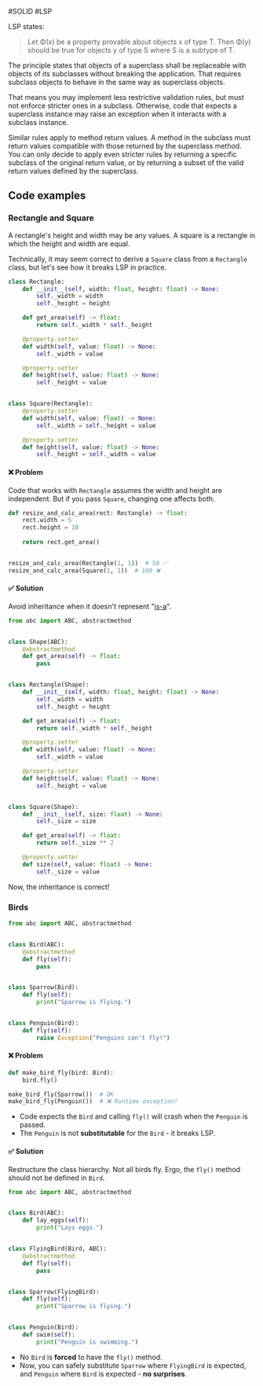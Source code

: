 #SOLID #LSP

LSP states:
> Let Φ(x) be a property provable about objects x of type T. Then Φ(y) should be true for objects y of type S where S is a subtype of T.

The principle states that objects of a superclass shall be replaceable with objects of its subclasses without breaking the application.
That requires subclass objects to behave in the same way as superclass objects.

That means you may implement less restrictive validation rules, but must not enforce stricter ones in a subclass. Otherwise, code that expects a superclass instance may raise an exception when it interacts with a subclass instance.

Similar rules apply to method return values.
A method in the subclass must return values compatible with those returned by the superclass method.
You can only decide to apply even stricter rules by returning a specific subclass of the original return value, or by returning a subset of the valid return values defined by the superclass.
## Code examples
### Rectangle and Square
A rectangle's height and width may be any values.
A square is a rectangle in which the height and width are equal.

Technically, it may seem correct to derive a `Square` class from a `Rectangle` class, but let's see how it breaks LSP in practice.
```python
class Rectangle:
	def __init__(self, width: float, height: float) -> None:
		self._width = width
		self._height = height

	def get_area(self) -> float:
		return self._width * self._height

	@property.setter
	def width(self, value: float) -> None:
		self._width = value

	@property.setter
	def height(self, value: float) -> None:
		self._height = value


class Square(Rectangle):
    @property.setter
    def width(self, value: float) -> None:
        self._width = self._height = value

    @property.setter
    def height(self, value: float) -> None:
	    self._height = self._width = value
```
#### ❌ Problem
Code that works with `Rectangle` assumes the width and height are independent. But if you pass `Square`, changing one affects both.
```python
def resize_and_calc_area(rect: Rectangle) -> float:
	rect.width = 5
	rect.height = 10
    
    return rect.get_area()


resize_and_calc_area(Rectangle(1, 1))  # 50 ✅
resize_and_calc_area(Square(1, 1))  # 100 ❌
```
#### ✅ Solution
Avoid inheritance when it doesn't represent "[is-a](https://en.wikipedia.org/wiki/Is-a)".
```python
from abc import ABC, abstractmethod


class Shape(ABC):
    @abstractmethod
    def get_area(self) -> float:
        pass


class Rectangle(Shape):
	def __init__(self, width: float, height: float) -> None:
		self._width = width
		self._height = height

	def get_area(self) -> float:
		return self._width * self._height

	@property.setter
	def width(self, value: float) -> None:
		self._width = value

	@property.setter
	def height(self, value: float) -> None:
		self._height = value


class Square(Shape):
	def __init__(self, size: float) -> None:
		self._size = size

    def get_area(self) -> float:
        return self._size ** 2

    @property.setter
    def size(self, value: float) -> None:
        self._size = value
```
Now, the inheritance is correct!
### Birds
```python
from abc import ABC, abstractmethod


class Bird(ABC):
    @abstractmethod
    def fly(self):
        pass


class Sparrow(Bird):
    def fly(self):
        print("Sparrow is flying.")


class Penguin(Bird):
    def fly(self):
        raise Exception("Penguins can't fly!")

```
#### ❌ Problem
```python
def make_bird_fly(bird: Bird):
    bird.fly()

make_bird_fly(Sparrow())  # OK
make_bird_fly(Penguin())  # ❌ Runtime exception!
```
- Code expects the `Bird` and calling `fly()` will crash when the `Penguin` is passed.
- The `Penguin` is not **substitutable** for the `Bird` - it breaks LSP.
#### ✅ Solution
Restructure the class hierarchy. Not all birds fly. Ergo, the `fly()` method should not be defined in `Bird`.

```python
from abc import ABC, abstractmethod


class Bird(ABC):
    def lay_eggs(self):
        print("Lays eggs.")


class FlyingBird(Bird, ABC):
    @abstractmethod
    def fly(self):
        pass


class Sparrow(FlyingBird):
    def fly(self):
        print("Sparrow is flying.")


class Penguin(Bird):
    def swim(self):
        print("Penguin is swimming.")

```
- No `Bird` is **forced** to have  the `fly()` method.
- Now, you can safely substitute `Sparrow` where `FlyingBird` is expected, and `Penguin` where  `Bird` is expected - **no surprises**.